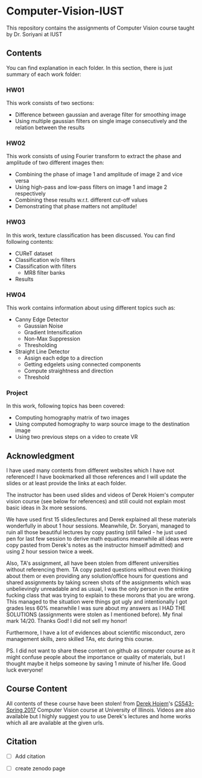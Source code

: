 # Computer-Vision-IUST
This repository contains the assignments of Computer Vision course taught by Dr. Soriyani at IUST


## Contents
You can find explanation in each folder. In this section, there is just summary of each work folder:

### HW01
This work consists of two sections:
* Difference between gaussian and average filter for smoothing image
* Using multiple gaussian filters on single image consecutively and the relation between the results

### HW02
This work consists of using Fourier transform to extract the phase and amplitude of two different images then:
* Combining the phase of image 1 and amplitude of image 2 and vice versa
* Using high-pass and low-pass filters on image 1 and image 2 respectively
* Combining these results w.r.t. different cut-off values
* Demonstrating that phase matters not amplitude!

### HW03
In this work, texture classification has been discussed. You can find following contents:
* CUReT dataset
* Classification w/o filters
* Classification with filters
	* MR8 filter banks
* Results

### HW04
This work contains information about using different topics such as:
* Canny Edge Detector
	* Gaussian Noise
	* Gradient Intensification
	* Non-Max Suppression
	* Thresholding
* Straight Line Detector
	* Assign each edge to a direction
	* Getting edgelets using connected components
	* Compute straightness and direction
	* Threshold


### Project
In this work, following topics has been covered:
* Computing homography matrix of two images
* Using computed homography to warp source image to the destination image
* Using two previous steps on a video to create VR

## Acknowledgment
I have used many contents from different websites which I have not referenced! I have bookmarked all those references and I will update the slides or at least provide the links at each folder.

The instructor has been used slides and videos of Derek Hoiem's computer vision course (see below for references) and still could not explain most basic ideas in 3x more sessions.

We have used first 15 slides/lectures and Derek explained all these materials wonderfully in about 1 hour sessions. Meanwhile, Dr. Soryani, managed to ruin all those beautiful lectures by copy pasting (still failed - he just used pen for last few session to derive math equations meanwhile all ideas were copy pasted from Derek's notes as the instructor himself admitted) and using 2 hour session twice a week.

Also, TA's assignment, all have been stolen from different universities without referencing them. TA copy pasted questions without even thinking about them or even providing any solution/office hours for questions and shared assignments by taking screen shots of the assignments which was unbelievingly unreadable and as usual, I was the only person in the entire fucking class that was trying to explain to these morons that you are wrong. This managed to the situation were things got ugly and intentionally I got grades less 60% meanwhile I was sure about my answers as I HAD THE SOLUTIONS (assignments were stolen as I mentioned before). My final mark 14/20. Thanks God! I did not sell my honor!

Furthermore, I have a lot of evidences about scientific misconduct, zero management skills, zero skilled TAs, etc during this course.


PS. I did not want to share these content on github as computer course as it might confuse people about the importance or quality of materials, but I thought maybe it helps someone by saving 1 minute of his/her life.
Good luck everyone!

## Course Content
All contents of these course have been stolen! from [Derek Hoiem](http://dhoiem.cs.illinois.edu/)'s [CS543-Spring 2017](https://courses.engr.illinois.edu/cs543/sp2017) Computer Vision course at University of Illinois.
Videos are also available but I highly suggest you to use Derek's lectures and home works which all are available at the given urls.

## Citation
- [ ] Add citation
- [ ] create zenodo page





